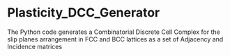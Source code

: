 # Plasticity_DCC_Generator
The Python code generates a Combinatorial Discrete Cell Complex for the slip planes arrangement in FCC and BCC lattices as a set of Adjacency and Incidence matrices
